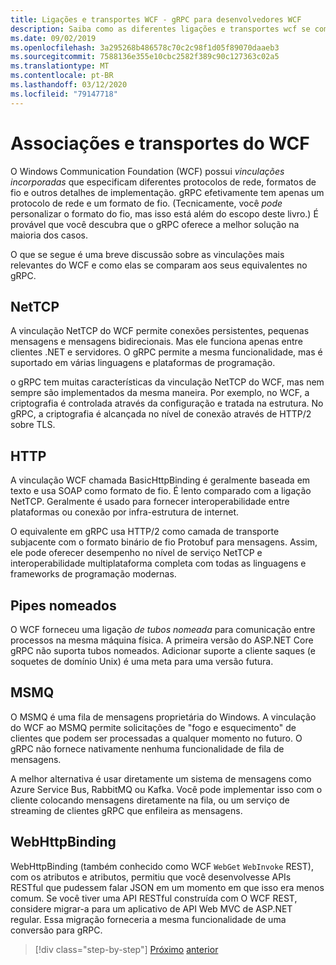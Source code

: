 ```yaml
---
title: Ligações e transportes WCF - gRPC para desenvolvedores WCF
description: Saiba como as diferentes ligações e transportes wcf se comparam ao gRPC.
ms.date: 09/02/2019
ms.openlocfilehash: 3a295268b486578c70c2c98f1d05f89070daaeb3
ms.sourcegitcommit: 7588136e355e10cbc2582f389c90c127363c02a5
ms.translationtype: MT
ms.contentlocale: pt-BR
ms.lasthandoff: 03/12/2020
ms.locfileid: "79147718"
---
```

# <a name="wcf-bindings-and-transports"></a>Associações e transportes do WCF

O Windows Communication Foundation (WCF) possui *vinculações incorporadas* que especificam diferentes protocolos de rede, formatos de fio e outros detalhes de implementação. gRPC efetivamente tem apenas um protocolo de rede e um formato de fio. (Tecnicamente, você *pode* personalizar o formato do fio, mas isso está além do escopo deste livro.) É provável que você descubra que o gRPC oferece a melhor solução na maioria dos casos.

O que se segue é uma breve discussão sobre as vinculações mais relevantes do WCF e como elas se comparam aos seus equivalentes no gRPC.

## <a name="nettcp"></a>NetTCP

A vinculação NetTCP do WCF permite conexões persistentes, pequenas mensagens e mensagens bidirecionais. Mas ele funciona apenas entre clientes .NET e servidores. O gRPC permite a mesma funcionalidade, mas é suportado em várias linguagens e plataformas de programação.

o gRPC tem muitas características da vinculação NetTCP do WCF, mas nem sempre são implementados da mesma maneira. Por exemplo, no WCF, a criptografia é controlada através da configuração e tratada na estrutura. No gRPC, a criptografia é alcançada no nível de conexão através de HTTP/2 sobre TLS.

## <a name="http"></a>HTTP

A vinculação WCF chamada BasicHttpBinding é geralmente baseada em texto e usa SOAP como formato de fio. É lento comparado com a ligação NetTCP. Geralmente é usado para fornecer interoperabilidade entre plataformas ou conexão por infra-estrutura de internet.

O equivalente em gRPC usa HTTP/2 como camada de transporte subjacente com o formato binário de fio Protobuf para mensagens. Assim, ele pode oferecer desempenho no nível de serviço NetTCP e interoperabilidade multiplataforma completa com todas as linguagens e frameworks de programação modernas.

## <a name="named-pipes"></a>Pipes nomeados

O WCF forneceu uma ligação *de tubos nomeada* para comunicação entre processos na mesma máquina física. A primeira versão do ASP.NET Core gRPC não suporta tubos nomeados. Adicionar suporte a cliente saques (e soquetes de domínio Unix) é uma meta para uma versão futura.

## <a name="msmq"></a>MSMQ

O MSMQ é uma fila de mensagens proprietária do Windows. A vinculação do WCF ao MSMQ permite solicitações de "fogo e esquecimento" de clientes que podem ser processadas a qualquer momento no futuro. O gRPC não fornece nativamente nenhuma funcionalidade de fila de mensagens.

A melhor alternativa é usar diretamente um sistema de mensagens como Azure Service Bus, RabbitMQ ou Kafka. Você pode implementar isso com o cliente colocando mensagens diretamente na fila, ou um serviço de streaming de clientes gRPC que enfileira as mensagens.

## <a name="webhttpbinding"></a>WebHttpBinding

WebHttpBinding (também conhecido como WCF `WebGet` `WebInvoke` REST), com os atributos e atributos, permitiu que você desenvolvesse APIs RESTful que pudessem falar JSON em um momento em que isso era menos comum. Se você tiver uma API RESTful construída com O WCF REST, considere migrar-a para um aplicativo de API Web MVC de ASP.NET regular. Essa migração forneceria a mesma funcionalidade de uma conversão para gRPC.

>[!div class="step-by-step"]
>[Próximo](wcf-endpoints-grpc-methods.md)
>[anterior](rpc-types.md)
